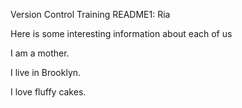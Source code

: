 Version Control Training README1: Ria

Here is some interesting information about each of us

I am a mother.

I live in Brooklyn.

I love fluffy cakes.

